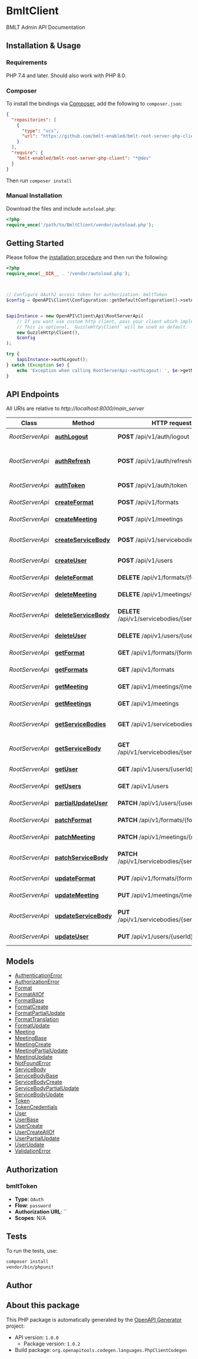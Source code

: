 # BmltClient

BMLT Admin API Documentation


## Installation & Usage

### Requirements

PHP 7.4 and later.
Should also work with PHP 8.0.

### Composer

To install the bindings via [Composer](https://getcomposer.org/), add the following to `composer.json`:

```json
{
  "repositories": [
    {
      "type": "vcs",
      "url": "https://github.com/bmlt-enabled/bmlt-root-server-php-client.git"
    }
  ],
  "require": {
    "bmlt-enabled/bmlt-root-server-php-client": "*@dev"
  }
}
```

Then run `composer install`

### Manual Installation

Download the files and include `autoload.php`:

```php
<?php
require_once('/path/to/BmltClient/vendor/autoload.php');
```

## Getting Started

Please follow the [installation procedure](#installation--usage) and then run the following:

```php
<?php
require_once(__DIR__ . '/vendor/autoload.php');



// Configure OAuth2 access token for authorization: bmltToken
$config = OpenAPI\Client\Configuration::getDefaultConfiguration()->setAccessToken('YOUR_ACCESS_TOKEN');


$apiInstance = new OpenAPI\Client\Api\RootServerApi(
    // If you want use custom http client, pass your client which implements `GuzzleHttp\ClientInterface`.
    // This is optional, `GuzzleHttp\Client` will be used as default.
    new GuzzleHttp\Client(),
    $config
);

try {
    $apiInstance->authLogout();
} catch (Exception $e) {
    echo 'Exception when calling RootServerApi->authLogout: ', $e->getMessage(), PHP_EOL;
}

```

## API Endpoints

All URIs are relative to *http://localhost:8000/main_server*

Class | Method | HTTP request | Description
------------ | ------------- | ------------- | -------------
*RootServerApi* | [**authLogout**](docs/Api/RootServerApi.md#authlogout) | **POST** /api/v1/auth/logout | Revokes a token
*RootServerApi* | [**authRefresh**](docs/Api/RootServerApi.md#authrefresh) | **POST** /api/v1/auth/refresh | Revokes and issues a new token
*RootServerApi* | [**authToken**](docs/Api/RootServerApi.md#authtoken) | **POST** /api/v1/auth/token | Creates a token
*RootServerApi* | [**createFormat**](docs/Api/RootServerApi.md#createformat) | **POST** /api/v1/formats | Creates a format
*RootServerApi* | [**createMeeting**](docs/Api/RootServerApi.md#createmeeting) | **POST** /api/v1/meetings | Creates a meeting
*RootServerApi* | [**createServiceBody**](docs/Api/RootServerApi.md#createservicebody) | **POST** /api/v1/servicebodies | Creates a service body
*RootServerApi* | [**createUser**](docs/Api/RootServerApi.md#createuser) | **POST** /api/v1/users | Creates a user
*RootServerApi* | [**deleteFormat**](docs/Api/RootServerApi.md#deleteformat) | **DELETE** /api/v1/formats/{formatId} | Deletes a format
*RootServerApi* | [**deleteMeeting**](docs/Api/RootServerApi.md#deletemeeting) | **DELETE** /api/v1/meetings/{meetingId} | Deletes a meeting
*RootServerApi* | [**deleteServiceBody**](docs/Api/RootServerApi.md#deleteservicebody) | **DELETE** /api/v1/servicebodies/{serviceBodyId} | Deletes a service body
*RootServerApi* | [**deleteUser**](docs/Api/RootServerApi.md#deleteuser) | **DELETE** /api/v1/users/{userId} | Deletes a user
*RootServerApi* | [**getFormat**](docs/Api/RootServerApi.md#getformat) | **GET** /api/v1/formats/{formatId} | Retrieves a format
*RootServerApi* | [**getFormats**](docs/Api/RootServerApi.md#getformats) | **GET** /api/v1/formats | Retrieves formats
*RootServerApi* | [**getMeeting**](docs/Api/RootServerApi.md#getmeeting) | **GET** /api/v1/meetings/{meetingId} | Retrieves a meeting
*RootServerApi* | [**getMeetings**](docs/Api/RootServerApi.md#getmeetings) | **GET** /api/v1/meetings | Retrieves meetings
*RootServerApi* | [**getServiceBodies**](docs/Api/RootServerApi.md#getservicebodies) | **GET** /api/v1/servicebodies | Retrieves service bodies
*RootServerApi* | [**getServiceBody**](docs/Api/RootServerApi.md#getservicebody) | **GET** /api/v1/servicebodies/{serviceBodyId} | Retrieves a service body
*RootServerApi* | [**getUser**](docs/Api/RootServerApi.md#getuser) | **GET** /api/v1/users/{userId} | Retrieves a single user
*RootServerApi* | [**getUsers**](docs/Api/RootServerApi.md#getusers) | **GET** /api/v1/users | Retrieves users
*RootServerApi* | [**partialUpdateUser**](docs/Api/RootServerApi.md#partialupdateuser) | **PATCH** /api/v1/users/{userId} | Patches a user
*RootServerApi* | [**patchFormat**](docs/Api/RootServerApi.md#patchformat) | **PATCH** /api/v1/formats/{formatId} | Patches a format
*RootServerApi* | [**patchMeeting**](docs/Api/RootServerApi.md#patchmeeting) | **PATCH** /api/v1/meetings/{meetingId} | Patches a meeting
*RootServerApi* | [**patchServiceBody**](docs/Api/RootServerApi.md#patchservicebody) | **PATCH** /api/v1/servicebodies/{serviceBodyId} | Patches a service body
*RootServerApi* | [**updateFormat**](docs/Api/RootServerApi.md#updateformat) | **PUT** /api/v1/formats/{formatId} | Updates a format
*RootServerApi* | [**updateMeeting**](docs/Api/RootServerApi.md#updatemeeting) | **PUT** /api/v1/meetings/{meetingId} | Updates a meeting
*RootServerApi* | [**updateServiceBody**](docs/Api/RootServerApi.md#updateservicebody) | **PUT** /api/v1/servicebodies/{serviceBodyId} | Updates a Service Body
*RootServerApi* | [**updateUser**](docs/Api/RootServerApi.md#updateuser) | **PUT** /api/v1/users/{userId} | Update single user

## Models

- [AuthenticationError](docs/Model/AuthenticationError.md)
- [AuthorizationError](docs/Model/AuthorizationError.md)
- [Format](docs/Model/Format.md)
- [FormatAllOf](docs/Model/FormatAllOf.md)
- [FormatBase](docs/Model/FormatBase.md)
- [FormatCreate](docs/Model/FormatCreate.md)
- [FormatPartialUpdate](docs/Model/FormatPartialUpdate.md)
- [FormatTranslation](docs/Model/FormatTranslation.md)
- [FormatUpdate](docs/Model/FormatUpdate.md)
- [Meeting](docs/Model/Meeting.md)
- [MeetingBase](docs/Model/MeetingBase.md)
- [MeetingCreate](docs/Model/MeetingCreate.md)
- [MeetingPartialUpdate](docs/Model/MeetingPartialUpdate.md)
- [MeetingUpdate](docs/Model/MeetingUpdate.md)
- [NotFoundError](docs/Model/NotFoundError.md)
- [ServiceBody](docs/Model/ServiceBody.md)
- [ServiceBodyBase](docs/Model/ServiceBodyBase.md)
- [ServiceBodyCreate](docs/Model/ServiceBodyCreate.md)
- [ServiceBodyPartialUpdate](docs/Model/ServiceBodyPartialUpdate.md)
- [ServiceBodyUpdate](docs/Model/ServiceBodyUpdate.md)
- [Token](docs/Model/Token.md)
- [TokenCredentials](docs/Model/TokenCredentials.md)
- [User](docs/Model/User.md)
- [UserBase](docs/Model/UserBase.md)
- [UserCreate](docs/Model/UserCreate.md)
- [UserCreateAllOf](docs/Model/UserCreateAllOf.md)
- [UserPartialUpdate](docs/Model/UserPartialUpdate.md)
- [UserUpdate](docs/Model/UserUpdate.md)
- [ValidationError](docs/Model/ValidationError.md)

## Authorization

### bmltToken

- **Type**: `OAuth`
- **Flow**: `password`
- **Authorization URL**: ``
- **Scopes**: N/A

## Tests

To run the tests, use:

```bash
composer install
vendor/bin/phpunit
```

## Author



## About this package

This PHP package is automatically generated by the [OpenAPI Generator](https://openapi-generator.tech) project:

- API version: `1.0.0`
    - Package version: `1.0.2`
- Build package: `org.openapitools.codegen.languages.PhpClientCodegen`
